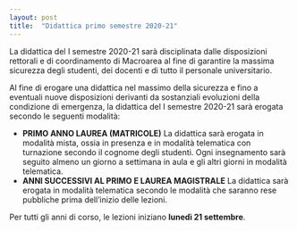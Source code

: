 ```yaml
---
layout: post
title:  "Didattica primo semestre 2020-21"
---
```


La didattica del I semestre 2020-21 sarà disciplinata dalle disposizioni rettorali e di coordinamento di Macroarea al fine di garantire la massima sicurezza degli studenti, dei docenti e di tutto il personale universitario.





Al fine di erogare una didattica nel massimo della sicurezza e fino a eventuali nuove disposizioni derivanti da sostanziali evoluzioni della condizione di emergenza, la didattica del I semestre 2020-21 sarà erogata secondo le seguenti modalità:
* **PRIMO ANNO LAUREA (MATRICOLE)**
La didattica sarà erogata in modalità mista, ossia in presenza e in modalità telematica con turnazione secondo il cognome degli studenti. Ogni insegnamento sarà seguito almeno un giorno a settimana in aula e gli altri giorni in modalità telematica.
* **ANNI SUCCESSIVI AL PRIMO E LAUREA MAGISTRALE**
La didattica sarà erogata in modalità telematica secondo le modalità che saranno rese pubbliche prima dell’inizio delle lezioni.



Per tutti gli anni di corso, le lezioni iniziano **lunedì 21 settembre**.
